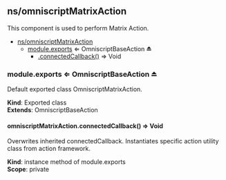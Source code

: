 ## ns/omniscriptMatrixAction

This component is used to perform Matrix Action.

- [ns/omniscriptMatrixAction](#markdown-header-nsomniscriptmatrixaction)
  - [module.exports](#markdown-header-moduleexports-omniscriptbaseaction) ⇐ OmniscriptBaseAction ⏏
    - [.connectedCallback()](#markdown-header-omniscriptmatrixactionconnectedcallback-void) ⇒ Void

### module.exports ⇐ OmniscriptBaseAction ⏏

Default exported class OmniscriptMatrixAction.

**Kind**: Exported class  
**Extends**: OmniscriptBaseAction

#### omniscriptMatrixAction.connectedCallback() ⇒ Void

Overwrites inherited connectedCallback. Instantiates specific action utility class from action
framework.

**Kind**: instance method of module.exports  
**Scope**: private
